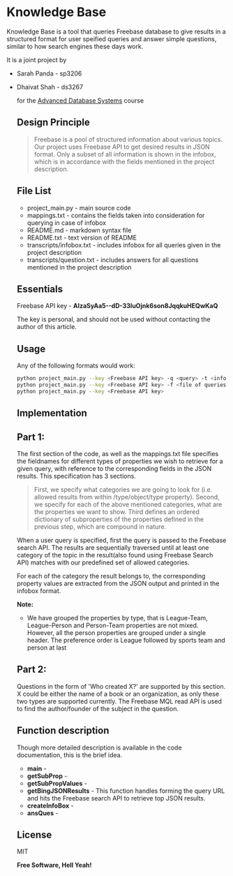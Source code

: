 Knowledge Base
=========

Knowledge Base is a tool that queries Freebase database to give results in a structured format for user speified queries and answer simple questions, similar to how search engines these days work.

It is a joint project by
  - Sarah Panda - sp3206
  - Dhaivat Shah - ds3267

    for the [Advanced Database Systems](http://www.cs.columbia.edu/~gravano/cs6111/) course

    Design Principle
    ----------------

    > Freebase is a pool of structured information about various topics. 
    > Our project uses Freebase API to get desired results in JSON format. Only a subset of all information
    > is shown in the infobox, which is in accordance with the fields mentioned in the project description.
    
    File List
    ----
    - project_main.py - main source code
    - mappings.txt - contains the fields taken into consideration for querying in case of infobox
    - README.md - markdown syntax file
    - README.txt - text version of README
    - transcripts/infobox.txt - includes infobox for all queries given in the project description
    - transcripts/question.txt - includes answers for all questions mentioned in the project description


    Essentials
    ----

    Freebase API key - **AIzaSyAa5--dD-33luOjnk6son8JqqkuHEQwKaQ**

    The key is personal, and should not be used without contacting the author of this article.

    Usage
    -----------
    
    Any of the following formats would work:
    
    ```sh
    python project_main.py --key <Freebase API key> -q <query> -t <infobox|question>
    python project_main.py --key <Freebase API key> -f <file of queries> -t <infobox|question>
    python project_main.py --key <Freebase API key>
    
    ```

    Implementation
    ---------------
    Part 1:
    -------
    
    The first section of the code, as well as the mappings.txt file specifies the fieldnames for different types of properties we wish to retrieve for a given query, with reference to the corresponding fields in the JSON results. This specification has 3 sections. 
    > First, we specify what categories we are going to look for (i.e. allowed results from within /type/object/type property). 
    > Second, we specify for each of the above mentioned categories, what are the properties we want to show.
    > Third defines an ordered dictionary of subproperties of the properties defined in the previous step, which are compound in nature.
    
    When a user query is specified, first the query is passed to the Freebase search API. The results are sequentially traversed until at least one category of the topic in the result(also found using Freebase Search API) matches with our predefined set of allowed categories. 
    
    For each of the category the result belongs to, the corresponding property values are extracted from the JSON output and printed in the infobox format.

    **Note:**

    - We have grouped the properties by type, that is League-Team, League-Person and Person-Team properties are not mixed. However, all the person properties are grouped under a single header. The preference order is League followed by sports team and person at last
    
    Part 2:
    -------
    
    Questions in the form of 'Who created X?' are supported by this section. X could be either the name of a book or an organization, as only these two types are supported currently. The Freebase MQL read API is used to find the author/founder of the subject in the question. 
    
    
    Function description
    ---------------------
    Though more detailed description is available in the code documentation, this is the brief idea.
    
    - **main** -
    - **getSubProp** - 
    - **getSubPropValues** - 
    - **getBingJSONResults** - This function handles forming the query URL and hits the Freebase search API to retrieve top JSON
    results.
    - **createInfoBox** -  
    - **ansQues** -  

    License
    ----

    MIT


    **Free Software, Hell Yeah!**
